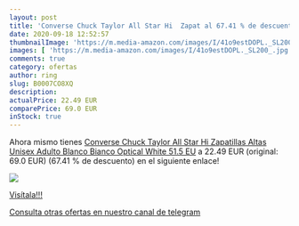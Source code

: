 ```yaml
---
layout: post
title: 'Converse Chuck Taylor All Star Hi  Zapat al 67.41 % de descuento'
date: 2020-09-18 12:52:57
thumbnailImage: 'https://m.media-amazon.com/images/I/41o9estDOPL._SL200_.jpg'
images: [ 'https://m.media-amazon.com/images/I/41o9estDOPL._SL200_.jpg' ]
comments: true
category: ofertas
author: ring
slug: B0007CO8XQ
description:
actualPrice: 22.49 EUR
comparePrice: 69.0 EUR
inStock: true
---
```


Ahora mismo tienes [Converse Chuck Taylor All Star Hi  Zapatillas Altas Unisex Adulto  Blanco  Bianco  Optical White   51.5 EU](https://www.amazon.com/dp/B0007CO8XQ/?tag=redken08-20) a 22.49 EUR (original: 69.0 EUR) (67.41 %  de descuento) en el siguiente enlace!

[![](https://m.media-amazon.com/images/I/41o9estDOPL._SL200_.jpg)](https://www.amazon.com/dp/B0007CO8XQ/?tag=redken08-20)

[Visítala!!!](https://www.amazon.com/dp/B0007CO8XQ/?tag=redken08-20)

[Consulta otras ofertas en nuestro canal de telegram](https://t.me/s/ofertas25)
